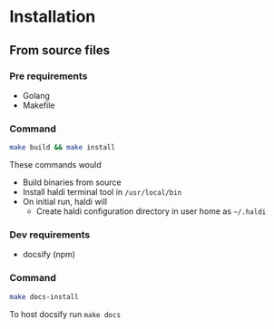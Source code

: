 # Installation

<!-- TODO: Add simpler way for installation -->

## From source files

### Pre requirements
- Golang
- Makefile

### Command
```bash
make build && make install
```

These commands would
- Build binaries from source
- Install haldi terminal tool in ```/usr/local/bin```
- On initial run, haldi will
    - Create haldi configuration directory in user home as ```~/.haldi```

### Dev requirements
- docsify (npm)

### Command
```bash
make docs-install
```
To host docsify run ```make docs```
